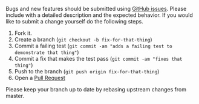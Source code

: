 Bugs and new features should be submitted using [GitHub issues].
Please include with a detailed description and the expected behavior. If you
would like to submit a change yourself do the following steps.

1. Fork it.
2. Create a branch (`git checkout -b fix-for-that-thing`)
3. Commit a failing test (`git commit -am "adds a failing test to demonstrate that thing"`)
3. Commit a fix that makes the test pass (`git commit -am "fixes that thing"`)
4. Push to the branch (`git push origin fix-for-that-thing`)
5. Open a [Pull Request]

Please keep your branch up to date by rebasing upstream changes from master.

[Github issues]: https://github.com/paypal/makara/issues/new
[Pull Request]: https://github.com/paypal/makara/pulls
